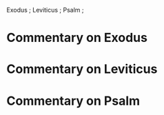 Exodus ; Leviticus ; Psalm ;
# Commentary on Exodus 

# Commentary on Leviticus 

# Commentary on Psalm 
